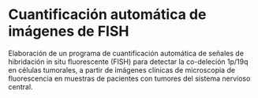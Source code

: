 # Cuantificación automática de imágenes de FISH
Elaboración de un programa de cuantificación automática de señales de hibridación in situ fluorescente (FISH) para detectar la co-deleción 1p/19q en células tumorales, a partir de imágenes clínicas de microscopia de fluorescencia en muestras de pacientes con tumores del sistema nervioso central.
